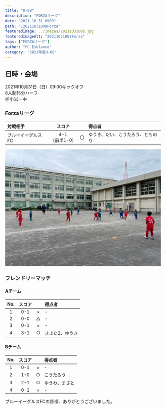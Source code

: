 ```yaml
---
title: "U-08"
description: "FORZAリーグ"
date: "2021-10-31 0900"
path: "/20211031U08Forza"
featuredImage: ../images/20211031U08.jpg
featuredImageAlt: "20211031U08Forza"
tags: ["FORZAリーグ"]
author: "FC Esblanco"
category: "2021年度U-08"
---
```


## 日時・会場

2021年10月31日（日）09:00キックオフ  
8人制15分ハーフ  
＠小岩一中

### Forzaリーグ

| 対戦相手| スコア |   | 得点者  |
|:----|:------:|:-:|:--------|
| ブルーイーグルスFC| 4-1<br>（前半1-0） | 〇 |ゆうき、だい、こうたろう、とものり|

![20211031U08](../images/20211031U08B.jpg "U08TM")

### フレンドリーマッチ

#### Aチーム

| No.| スコア |   | 得点者  |
|:--:|:------:|:-:|:--------|
| 1  | 0-1    | × |- |
| 2  | 0-0    | △ |- |
| 3  | 0-1    | × |- |
| 4  | 3-1    | ○ |きよた2、ゆうき |

#### Bチーム

| No.| スコア |   | 得点者  |
|:--:|:------:|:-:|:--------|
| 1  | 0-1    | × |-  |
| 2  | 1-0    | ○ |こうたろう |
| 3  | 2-1    | ○ |ゆうわ、まさと |
| 4  | 0-1    | × |- |

ブルーイーグルスFCの皆様、ありがとうございました。

